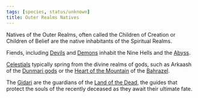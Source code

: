```yaml
---
tags: [species, status/unknown]
title: Outer Realms Natives
---
```


Natives of the Outer Realms, often called the Children of Creation or Children of Belief are the native inhabitants of the Spiritual Realms.

Fiends, including [Devils](<./devils.md>) and [Demons](<./demons.md>) inhabit the Nine Hells and the [Abyss](<../../cosmology/multiverse/spiritual-realms/other-realms/abyss.md>). 

[Celestials](<./celestials.md>) typically spring from the divine realms of gods, such as Arkaash of the [Dunmari gods](<../../cosmology/religions/five-siblings/five-siblings.md>) or the [Heart of the Mountain](<../../cosmology/multiverse/spiritual-realms/divine-realms/heart-of-the-mountain.md>) of the [Bahrazel](<../../cosmology/gods/embodied-gods/bahrazel/bahrazel.md>).

The [Gidari](<./gidari.md>) are the guardians of the [Land of the Dead](<../../cosmology/multiverse/spiritual-realms/land-of-the-dead.md>), the guides that protect the souls of the recently deceased as they await their ultimate fate.